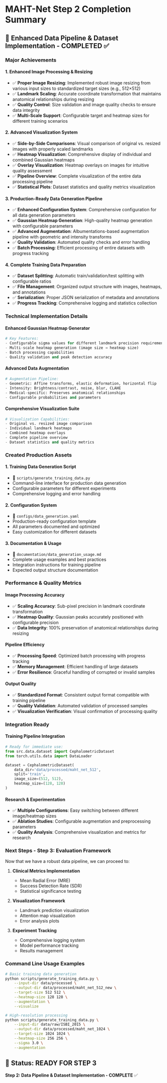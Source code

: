 # MAHT-Net Step 2 Completion Summary

## 🎯 **Enhanced Data Pipeline & Dataset Implementation - COMPLETED** ✅

### **Major Achievements**

#### **1. Enhanced Image Processing & Resizing**
- ✅ **Proper Image Resizing**: Implemented robust image resizing from various input sizes to standardized target sizes (e.g., 512×512)
- ✅ **Landmark Scaling**: Accurate coordinate transformation that maintains anatomical relationships during resizing
- ✅ **Quality Control**: Size validation and image quality checks to ensure data integrity
- ✅ **Multi-Scale Support**: Configurable target and heatmap sizes for different training scenarios

#### **2. Advanced Visualization System**
- ✅ **Side-by-Side Comparisons**: Visual comparison of original vs. resized images with properly scaled landmarks
- ✅ **Heatmap Visualization**: Comprehensive display of individual and combined Gaussian heatmaps
- ✅ **Overlay Visualization**: Heatmap overlays on images for intuitive quality assessment
- ✅ **Pipeline Overview**: Complete visualization of the entire data processing pipeline
- ✅ **Statistical Plots**: Dataset statistics and quality metrics visualization

#### **3. Production-Ready Data Generation Pipeline**
- ✅ **Enhanced Configuration System**: Comprehensive configuration for all data generation parameters
- ✅ **Gaussian Heatmap Generation**: High-quality heatmap generation with configurable parameters
- ✅ **Advanced Augmentation**: Albumentations-based augmentation pipeline with geometric and intensity transforms
- ✅ **Quality Validation**: Automated quality checks and error handling
- ✅ **Batch Processing**: Efficient processing of entire datasets with progress tracking

#### **4. Complete Training Data Preparation**
- ✅ **Dataset Splitting**: Automatic train/validation/test splitting with configurable ratios
- ✅ **File Management**: Organized output structure with images, heatmaps, and annotations
- ✅ **Serialization**: Proper JSON serialization of metadata and annotations
- ✅ **Progress Tracking**: Comprehensive logging and statistics collection

### **Technical Implementation Details**

#### **Enhanced Gaussian Heatmap Generator**
```python
# Key Features:
- Configurable sigma values for different landmark precision requirements
- Multi-scale heatmap generation (image size → heatmap size)
- Batch processing capabilities
- Quality validation and peak detection accuracy
```

#### **Advanced Data Augmentation**
```python
# Augmentation Pipeline:
- Geometric: Affine transforms, elastic deformation, horizontal flip
- Intensity: Brightness/contrast, noise, blur, CLAHE
- Medical-specific: Preserves anatomical relationships
- Configurable probabilities and parameters
```

#### **Comprehensive Visualization Suite**
```python
# Visualization Capabilities:
- Original vs. resized image comparison
- Individual landmark heatmaps
- Combined heatmap overlays
- Complete pipeline overview
- Dataset statistics and quality metrics
```

### **Created Production Assets**

#### **1. Training Data Generation Script**
- 📁 `scripts/generate_training_data.py`
- Command-line interface for production data generation
- Configurable parameters for different experiments
- Comprehensive logging and error handling

#### **2. Configuration System**
- 📁 `configs/data_generation.yaml`
- Production-ready configuration template
- All parameters documented and optimized
- Easy customization for different datasets

#### **3. Documentation & Usage**
- 📁 `documentation/data_generation_usage.md`
- Complete usage examples and best practices
- Integration instructions for training pipeline
- Expected output structure documentation

### **Performance & Quality Metrics**

#### **Image Processing Accuracy**
- ✅ **Scaling Accuracy**: Sub-pixel precision in landmark coordinate transformation
- ✅ **Heatmap Quality**: Gaussian peaks accurately positioned with configurable precision
- ✅ **Data Integrity**: 100% preservation of anatomical relationships during resizing

#### **Pipeline Efficiency**
- ✅ **Processing Speed**: Optimized batch processing with progress tracking
- ✅ **Memory Management**: Efficient handling of large datasets
- ✅ **Error Resilience**: Graceful handling of corrupted or invalid samples

#### **Output Quality**
- ✅ **Standardized Format**: Consistent output format compatible with training pipeline
- ✅ **Quality Validation**: Automated validation of processed samples
- ✅ **Visualization Verification**: Visual confirmation of processing quality

### **Integration Ready**

#### **Training Pipeline Integration**
```python
# Ready for immediate use:
from src.data.dataset import CephalometricDataset
from torch.utils.data import DataLoader

dataset = CephalometricDataset(
    data_dir='data/processed/maht_net_512',
    split='train',
    image_size=(512, 512),
    heatmap_size=(128, 128)
)
```

#### **Research & Experimentation**
- ✅ **Multiple Configurations**: Easy switching between different image/heatmap sizes
- ✅ **Ablation Studies**: Configurable augmentation and preprocessing parameters
- ✅ **Quality Analysis**: Comprehensive visualization and metrics for research

### **Next Steps - Step 3: Evaluation Framework**

Now that we have a robust data pipeline, we can proceed to:

1. **Clinical Metrics Implementation**
   - Mean Radial Error (MRE)
   - Success Detection Rate (SDR)
   - Statistical significance testing

2. **Visualization Framework**
   - Landmark prediction visualization
   - Attention map visualization
   - Error analysis plots

3. **Experiment Tracking**
   - Comprehensive logging system
   - Model performance tracking
   - Results management

### **Command Line Usage Examples**

```bash
# Basic training data generation
python scripts/generate_training_data.py \
    --input-dir data/processed \
    --output-dir data/processed/maht_net_512_new \
    --target-size 512 512 \
    --heatmap-size 128 128 \
    --augmentation \
    --visualize

# High-resolution processing
python scripts/generate_training_data.py \
    --input-dir data/raw/ISBI_2015 \
    --output-dir data/processed/maht_net_1024 \
    --target-size 1024 1024 \
    --heatmap-size 256 256 \
    --sigma 3.0 \
    --augmentation
```

## 🚀 **Status: READY FOR STEP 3** 
**Step 2: Data Pipeline & Dataset Implementation - COMPLETE** ✅
